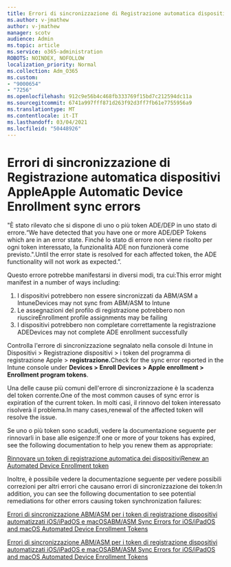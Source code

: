```yaml
---
title: Errori di sincronizzazione di Registrazione automatica dispositivi Apple
ms.author: v-jmathew
author: v-jmathew
manager: scotv
audience: Admin
ms.topic: article
ms.service: o365-administration
ROBOTS: NOINDEX, NOFOLLOW
localization_priority: Normal
ms.collection: Adm_O365
ms.custom:
- "9000654"
- "7256"
ms.openlocfilehash: 912c9e56b4c468fb333769f15bd7c212594dc11a
ms.sourcegitcommit: 6741a997fff871d263f92d3ff7fb61e7755956a9
ms.translationtype: MT
ms.contentlocale: it-IT
ms.lasthandoff: 03/04/2021
ms.locfileid: "50448926"
---
```

# <a name="apple-automatic-device-enrollment-sync-errors"></a><span data-ttu-id="8af7d-102">Errori di sincronizzazione di Registrazione automatica dispositivi Apple</span><span class="sxs-lookup"><span data-stu-id="8af7d-102">Apple Automatic Device Enrollment sync errors</span></span>

<span data-ttu-id="8af7d-103">"È stato rilevato che si dispone di uno o più token ADE/DEP in uno stato di errore.</span><span class="sxs-lookup"><span data-stu-id="8af7d-103">“We have detected that you have one or more ADE/DEP Tokens which are in an error state.</span></span> <span data-ttu-id="8af7d-104">Finché lo stato di errore non viene risolto per ogni token interessato, la funzionalità ADE non funzionerà come previsto.".</span><span class="sxs-lookup"><span data-stu-id="8af7d-104">Until the error state is resolved for each affected token, the ADE functionality will not work as expected.”.</span></span>

<span data-ttu-id="8af7d-105">Questo errore potrebbe manifestarsi in diversi modi, tra cui:</span><span class="sxs-lookup"><span data-stu-id="8af7d-105">This error might manifest in a number of ways including:</span></span>

1. <span data-ttu-id="8af7d-106">I dispositivi potrebbero non essere sincronizzati da ABM/ASM a Intune</span><span class="sxs-lookup"><span data-stu-id="8af7d-106">Devices may not sync from ABM/ASM to Intune</span></span>
2. <span data-ttu-id="8af7d-107">Le assegnazioni del profilo di registrazione potrebbero non riuscire</span><span class="sxs-lookup"><span data-stu-id="8af7d-107">Enrollment profile assignments may be failing</span></span>
3. <span data-ttu-id="8af7d-108">I dispositivi potrebbero non completare correttamente la registrazione ADE</span><span class="sxs-lookup"><span data-stu-id="8af7d-108">Devices may not complete ADE enrollment successfully</span></span>

<span data-ttu-id="8af7d-109">Controlla l'errore di sincronizzazione segnalato nella console di Intune in Dispositivi > Registrazione dispositivi > i token del programma di registrazione Apple > **registrazione.**</span><span class="sxs-lookup"><span data-stu-id="8af7d-109">Check for the sync error reported in the Intune console under **Devices > Enroll Devices > Apple enrollment > Enrollment program tokens**.</span></span>

<span data-ttu-id="8af7d-110">Una delle cause più comuni dell'errore di sincronizzazione è la scadenza del token corrente.</span><span class="sxs-lookup"><span data-stu-id="8af7d-110">One of the most common causes of sync error is expiration of the current token.</span></span> <span data-ttu-id="8af7d-111">In molti casi, il rinnovo del token interessato risolverà il problema.</span><span class="sxs-lookup"><span data-stu-id="8af7d-111">In many cases,renewal of the affected token will resolve the issue.</span></span>

<span data-ttu-id="8af7d-112">Se uno o più token sono scaduti, vedere la documentazione seguente per rinnovarli in base alle esigenze:</span><span class="sxs-lookup"><span data-stu-id="8af7d-112">If one or more of your tokens has expired,  see the following documentation to help you renew them as appropriate:</span></span>

[<span data-ttu-id="8af7d-113">Rinnovare un token di registrazione automatica dei dispositivi</span><span class="sxs-lookup"><span data-stu-id="8af7d-113">Renew an Automated Device Enrollment token</span></span>](https://docs.microsoft.com/mem/intune/enrollment/device-enrollment-program-enroll-ios#renew-an-automated-device-enrollment-token)

<span data-ttu-id="8af7d-114">Inoltre, è possibile vedere la documentazione seguente per vedere possibili correzioni per altri errori che causano errori di sincronizzazione dei token:</span><span class="sxs-lookup"><span data-stu-id="8af7d-114">In addition, you can see the following documentation to see potential remediations for other errors causing token synchronization failures:</span></span>

[<span data-ttu-id="8af7d-115">Errori di sincronizzazione ABM/ASM per i token di registrazione dispositivi automatizzati iOS/iPadOS e macOS</span><span class="sxs-lookup"><span data-stu-id="8af7d-115">ABM/ASM Sync Errors for iOS/iPadOS and macOS Automated Device Enrollment Tokens</span></span>](https://docs.microsoft.com/mem/intune/enrollment/troubleshoot-ios-enrollment-errors#sync-token-errors-between-intune-and-ade-dep)







[<span data-ttu-id="8af7d-116">Errori di sincronizzazione ABM/ASM per i token di registrazione dispositivi automatizzati iOS/iPadOS e macOS</span><span class="sxs-lookup"><span data-stu-id="8af7d-116">ABM/ASM Sync Errors for iOS/iPadOS and macOS Automated Device Enrollment Tokens</span></span>](https://docs.microsoft.com/mem/intune/enrollment/troubleshoot-ios-enrollment-errors#resolutions-when-syncing-tokens-between-intune-and-abmasm-for-automated-device-enrollment)
